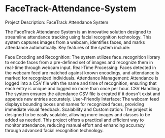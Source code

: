 # FaceTrack-Attendance-System

Project Description: FaceTrack Attendance System

The FaceTrack Attendance System is an innovative solution designed to streamline attendance tracking using facial recognition technology. This system captures images from a webcam, identifies faces, and marks attendance automatically. Key features of the system include:

Face Encoding and Recognition: The system utilizes face_recognition library to encode faces from a pre-defined set of images and recognize them in real-time through webcam input.
Real-Time Processing: Faces detected in the webcam feed are matched against known encodings, and attendance is marked for recognized individuals.
Attendance Management: Attendance is logged into a CSV file with the name and time of recognition, ensuring that each entry is unique and logged no more than once per hour.
CSV Handling: The system ensures the attendance CSV file is created if it doesn't exist and appends new entries accurately.
User-Friendly Interface: The webcam feed displays bounding boxes and names for recognized faces, providing immediate visual feedback.
Scalability and Customization: The project is designed to be easily scalable, allowing more images and classes to be added as needed.
This project offers a practical and efficient way to monitor attendance, reducing manual effort and enhancing accuracy through advanced facial recognition technology.
